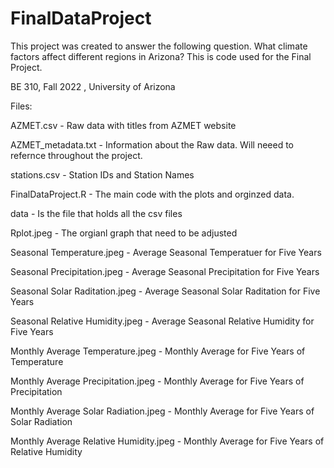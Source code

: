 # FinalDataProject
This project was created to answer the following question. What climate factors affect different regions in Arizona? This is code used for the Final Project.

BE 310, Fall 2022 , University of Arizona

Files:

AZMET.csv - Raw data with titles from AZMET website

AZMET_metadata.txt - Information about the Raw data. Will neeed to refernce throughout the project. 

stations.csv - Station IDs and Station Names

FinalDataProject.R - The main code with the plots and orginzed data. 

data - Is the file that holds all the csv files

Rplot.jpeg - The orgianl graph that need to be adjusted

Seasonal Temperature.jpeg - Average Seasonal Temperatuer for Five Years

Seasonal Precipitation.jpeg - Average Seasonal Precipitation for Five Years

Seasonal Solar Raditation.jpeg - Average Seasonal Solar Raditation for Five Years

Seasonal Relative Humidity.jpeg - Average Seasonal Relative Humidity for Five Years

Monthly Average Temperature.jpeg - Monthly Average for Five Years of Temperature

Monthly Average Precipitation.jpeg - Monthly Average for Five Years of Precipitation

Monthly Average Solar Radiation.jpeg - Monthly Average for Five Years of Solar Radiation

Monthly Average Relative Humidity.jpeg - Monthly Average for Five Years of Relative Humidity

